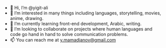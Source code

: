 - 👋 Hi, I’m @yigit-ali
- 👀 I’m interested in many things including languages, storytelling, movies, anime, drawing.
- 🌱 I’m currently learning front-end development, Arabic, writing.
- 💞️ I’m looking to collaborate on projects where human languages and code go hand in hand to solve communication problems. 
- 📫 You can reach me at y.mamadjanov@gmail.com

<!---
Alt3rcain/Alt3rcain is a ✨ special ✨ repository because its `README.md` (this file) appears on your GitHub profile.
You can click the Preview link to take a look at your changes.
--->
